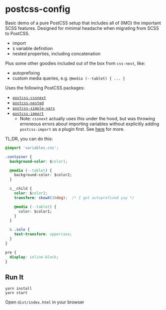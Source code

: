 # postcss-config

Basic demo of a pure PostCSS setup that includes all of (IMO) the important SCSS features. Designed for minimal headache when migrating from SCSS to PostCSS.

* import
* `$` variable definition
* nested properties, including concatenation

Plus some other goodies included out of the box from `css-next`, like:

* autoprefixing
* custom media queries, e.g. `@media (--tablet) { ... }`

Uses the following PostCSS packages:

* [`postcss-cssnext`](https://github.com/MoOx/postcss-cssnext)
* [`postcss-nested`](https://github.com/postcss/postcss-nested)
* [`postcss-simple-vars`](https://github.com/postcss/postcss-simple-vars)
* [`postcss-import`](https://github.com/postcss/postcss-import)
  * Note: `cssnext` actually uses this under the hood, but was throwing erroneous errors about importing variables without explicitly adding `postcss-import` as a plugin first. See [here](https://github.com/postcss/postcss-import/issues/277#issuecomment-336319580) for more.


TL;DR, you can do this:

```css
@import 'variables.css';

.container {
  background-color: $color1;

  @media (--tablet) {
    background-color: $color2;
  }

  &__child {
    color: $color2;
    transform: skewX(10deg);  /* I get autoprefixed yay */

    @media (--tablet) {
      color: $color1;
    }
  }

  & .solo {
    text-transform: uppercase;
  }
}

pre {
  display: inline-block;
}

```

## Run It

```
yarn install
yarn start
```

Open `dist/index.html` in your browser
